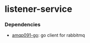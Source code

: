 # listener-service

### Dependencies

- [amqp091-go](https://github.com/rabbitmq/amqp091-go): go client for rabbitmq
